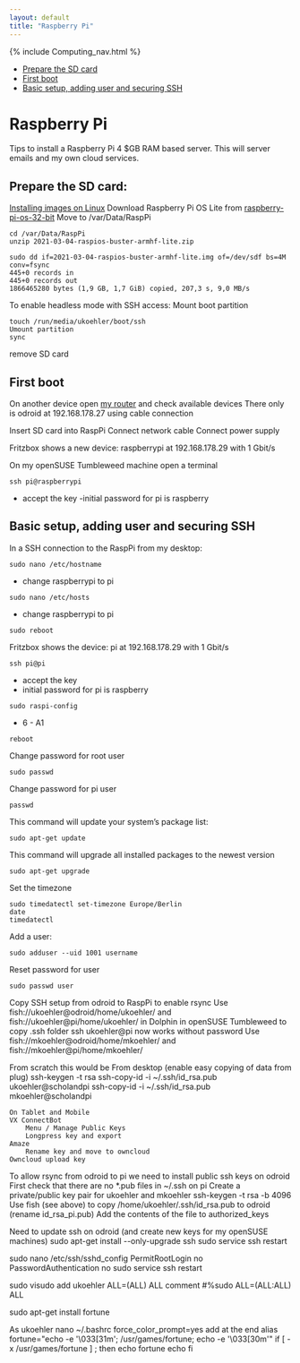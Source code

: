 ```yaml
---
layout: default
title: "Raspberry Pi"
---
```


{% include Computing_nav.html %}

  - [Prepare the SD card](./RaspberryPi#prepare-the-sd-card)
  - [First boot](./RaspberryPi#first-boot)
  - [Basic setup, adding user and securing SSH](./RaspberryPi#basic-setup-adding-user-and-securing-ssh)

# Raspberry Pi

Tips to install a Raspberry Pi 4 $GB RAM based server. This will server emails and my own cloud services.

## Prepare the SD card:

[Installing images on Linux](https://www.raspberrypi.org/documentation/installation/installing-images/linux.md)
Download Raspberry Pi OS Lite from 
[raspberry-pi-os-32-bit](https://www.raspberrypi.org/software/operating-systems/#raspberry-pi-os-32-bit)
Move to /var/Data/RaspPi
```
cd /var/Data/RaspPi
unzip 2021-03-04-raspios-buster-armhf-lite.zip
```

```
sudo dd if=2021-03-04-raspios-buster-armhf-lite.img of=/dev/sdf bs=4M conv=fsync
445+0 records in
445+0 records out
1866465280 bytes (1,9 GB, 1,7 GiB) copied, 207,3 s, 9,0 MB/s
```

To enable headless mode with SSH access:
Mount boot partition

```
touch /run/media/ukoehler/boot/ssh
Umount partition
sync
```
remove SD card

## First boot

On another device open [my router](https://192.168.178.1/) and check available devices
There only is odroid at 192.168.178.27 using cable connection

Insert SD card into RaspPi
Connect network cable
Connect power supply

Fritzbox shows a new device: raspberrypi at 192.168.178.29 with 1 Gbit/s

On my openSUSE Tumbleweed machine open a terminal
```
ssh pi@raspberrypi
```
- accept the key
-initial password for pi is raspberry

## Basic setup, adding user and securing SSH

In a SSH connection to the RaspPi from my desktop:
```
sudo nano /etc/hostname
```
- change raspberrypi to pi

```
sudo nano /etc/hosts
```
- change raspberrypi to pi

```
sudo reboot
```
Fritzbox shows the device: pi at 192.168.178.29 with 1 Gbit/s

```
ssh pi@pi
```
- accept the key
- initial password for pi is raspberry

```
sudo raspi-config
```
- 6 - A1

```
reboot
```

Change password for root user
```
sudo passwd
```
    
Change password for pi user
```
passwd
```

This command will update your system’s package list:
```
sudo apt-get update
```

This command will upgrade all installed packages to the newest version
```
sudo apt-get upgrade
```

Set the timezone
```
sudo timedatectl set-timezone Europe/Berlin
date
timedatectl
```

Add a user:
```
sudo adduser --uid 1001 username
```

Reset password for user
```
sudo passwd user
```

Copy SSH setup from odroid to RaspPi to enable rsync
Use fish://ukoehler@odroid/home/ukoehler/ and fish://ukoehler@pi/home/ukoehler/
in Dolphin in openSUSE Tumbleweed to copy .ssh folder
ssh ukoehler@pi now works without password
Use fish://mkoehler@odroid/home/mkoehler/ and fish://mkoehler@pi/home/mkoehler/

From scratch this would be
    From desktop
    (enable easy copying of data from plug)
    ssh-keygen -t rsa
    ssh-copy-id -i ~/.ssh/id_rsa.pub ukoehler@scholandpi
    ssh-copy-id -i ~/.ssh/id_rsa.pub mkoehler@scholandpi

    On Tablet and Mobile
    VX ConnectBot
        Menu / Manage Public Keys
        Longpress key and export
    Amaze
        Rename key and move to owncloud
    Owncloud upload key

To allow rsync from odroid to pi we need to install public ssh keys on odroid
First check that there are no *.pub files in ~/.ssh on pi
Create a private/public key pair for ukoehler and mkoehler
ssh-keygen -t rsa -b 4096
Use fish (see above) to copy /home/ukoehler/.ssh/id_rsa.pub to odroid (rename id_rsa_pi.pub)
Add the contents of the file to authorized_keys

Need to update ssh on odroid (and create new keys for my openSUSE machines)
sudo apt-get install --only-upgrade ssh
sudo service ssh restart

sudo nano /etc/ssh/sshd_config
  PermitRootLogin no 
  PasswordAuthentication no
sudo service ssh restart

sudo visudo
  add ukoehler ALL=(ALL) ALL
  comment #%sudo  ALL=(ALL:ALL) ALL

sudo apt-get install fortune

As ukoehler
nano ~/.bashrc
  force_color_prompt=yes
  add at the end
  alias fortune="echo -e '\033[31m'; /usr/games/fortune; echo -e '\033[30m'"
  if [ -x /usr/games/fortune ] ; then
        echo
        fortune
        echo
  fi

